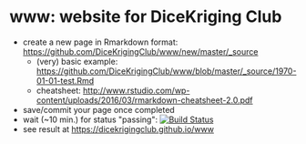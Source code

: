 # www: website for DiceKriging Club

- create a new page in Rmarkdown format: https://github.com/DiceKrigingClub/www/new/master/_source
  - (very) basic example: https://github.com/DiceKrigingClub/www/blob/master/_source/1970-01-01-test.Rmd
  - cheatsheet: http://www.rstudio.com/wp-content/uploads/2016/03/rmarkdown-cheatsheet-2.0.pdf
- save/commit your page once completed
- wait (~10 min.) for status "passing": [![Build Status](https://travis-ci.org/DiceKrigingClub/www.png)](https://travis-ci.org/DiceKrigingClub/www)
- see result at https://dicekrigingclub.github.io/www


